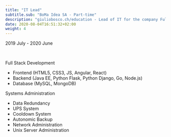 ```yaml
---
title: "IT Lead"
subtitle.sub: "BoMa Idea SA - Part-time"
description: "giuliobosco.ch/education - Lead of IT for the company Full-Stack Development and Operations"
date: 2020-08-04T16:51:32+02:00
weight: 4
---
```


2019 July - 2020 June

&nbsp;

Full Stack Development 
- Frontend (HTML5, CSS3, JS, Angular, React)
- Backend (Java EE, Python Flask, Python Django, Go, Node.js)
- Database (MySQL, MongoDB)

Systems Administration 
- Data Redundancy
- UPS System
- Cooldown System
- Autonomic Backup
- Network Administration 
- Unix Server Administration